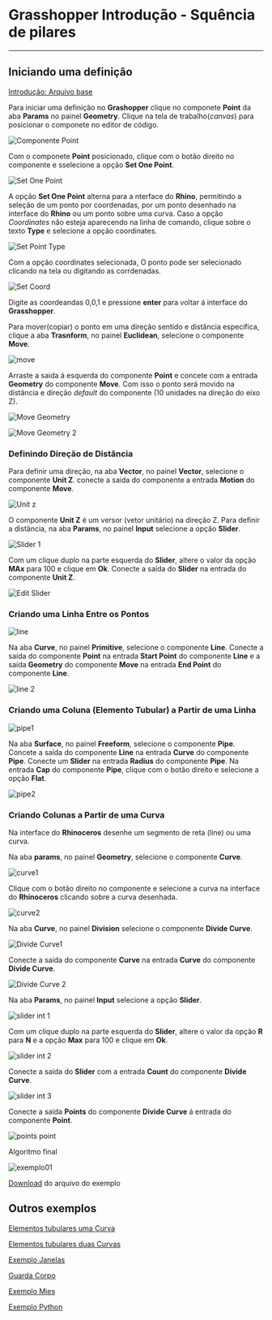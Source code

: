 # Grasshopper Introdução - Squência de pilares

_______________


## Iniciando uma definição

[Introdução: Arquivo base](./Grasshopper_introdução.gh)

Para iniciar uma definição no **Grashopper** clique no componete **Point** da aba **Params** no painel **Geometry**. Clique na tela de trabalho(*canvas*) para posicionar o componete no editor de código.

![Componente Point](./pointComp.jpg)

Com o componete **Point** posicionado, clique com o botão direito no componente e sselecione a opção **Set One Point**.

![Set One Point](./setOnepoint.jpg)

A opção **Set One Point** alterna para a nterface do **Rhino**, permitindo a seleção de um ponto por coordenadas, por um ponto desenhado na interface do **Rhino** ou um ponto sobre uma curva. Caso a opção *Coordinates* não esteja aparecendo na linha de comando, clique sobre o texto **Type** e selecione a opção coordinates.

![Set Point Type](./setPointType.png)

Com a opção coordinates selecionada, O ponto pode ser selecionado clicando na tela ou digitando as corrdenadas.

![Set Coord](./setPointCoord.png)

Digite as coordeandas 0,0,1 e pressione **enter** para voltar á interface do **Grasshopper**.

Para mover(copiar) o ponto em uma direção sentido e distância específica, clique a aba **Trasnform**, no painel **Euclidean**, selecione o componente **Move**.

![move](./MoveComp.png)

Arraste a saida á esquerda do componente **Point** e concete com a entrada **Geometry** do componente **Move**. Com isso o ponto será movido na distância e direção *default* do componente (10 unidades na direção do eixo Z).

![Move Geometry](./MoveConect.png)

![Move Geometry 2](./move2.png)

### Definindo Direção de Distância

Para definir uma direção, na aba **Vector**, no painel **Vector**, selecione o componente **Unit Z**. conecte a saida do componente a entrada **Motion** do componente **Move**.

![Unit z](./unitZ.png)

O componente **Unit Z** é um versor (vetor unitário) na direção Z. Para definir a distância, na aba **Params**, no painel **Input** selecione a opção **Slider**.

![Slider 1](./slider1.png)

Com um clique duplo na parte esquerda do **Slider**, altere o valor da opção **MAx** para 100 e clique em **Ok**. Conecte a saída do **Slider** na entrada do componente **Unit Z**.

![Edit Slider](./editSlider.png)

### Criando uma Linha Entre os Pontos

![line](./line1.png)

Na aba **Curve**, no painel **Primitive**, selecione o componente **Line**. Conecte a saída do componente **Point** na entrada **Start Point** do componente **Line** e a saída **Geometry** do componente **Move** na entrada **End Point** do componente **Line**.

![line 2](./line2.png)

### Criando uma Coluna (Elemento Tubular) a Partir de uma Linha

![pipe1](./pipe1.png)

Na aba **Surface**, no painel **Freeform**, selecione o componente **Pipe**. Concete a saída do componente **Line** na entrada **Curve** do componente **Pipe**. Conecte um **Slider** na entrada **Radius** do componente **Pipe**. Na entrada **Cap** do componente **Pipe**, clique com o botão direito e selecione a opção **Flat**.

![pipe2](./pipe2.png)

### Criando Colunas a Partir de uma Curva

Na interface do **Rhinoceros** desenhe um segmento de reta (line) ou uma curva.

Na aba **params**, no painel **Geometry**, selecione o componente **Curve**.

![curve1](./curve1.png)

Clique com o botão direito no componente e selecione a curva na interface do **Rhinoceros** clicando sobre a curva desenhada.

![curve2](./curve2.png)

Na aba **Curve**, no painel **Division** selecione o componente **Divide Curve**.

![Divide Curve1](./divideCurve1.png)

Conecte a saída do componente **Curve** na entrada **Curve** do componente **Divide Curve**.

![Divide Curve 2](./divideCurve2.png)

Na aba **Params**, no painel **Input** selecione a opção **Slider**.

![slider int 1](./sliderInt1.png)

Com um clique duplo na parte esquerda do **Slider**, altere o valor da opção **R** para **N** e a opção **Max** para 100 e clique em **Ok**.

![slider int 2](./sliderInt2.jpg)

Conecte a saída do **Slider** com a entrada **Count** do componente **Divide Curve**.

![slider int 3](./sliderInt3.png)

Conecte a saída **Points** do componente **Divide Curve** á entrada do componente **Point**.

![points point](./Points_Point.png)

Algoritmo final

![exemplo01](./exemplo01.png)

[Download](./seq_pilares_final.gh) do arquivo do exemplo

## Outros exemplos

[Elementos tubulares uma Curva](./ELEMENTOS_TUBULARES_UMA_CURVA.gh)

[Elementos tubulares duas Curvas](./ELEMENTOS_TUBULARES_DUAS_CURVAS.gh)

[Exemplo Janelas](./exemplo_janela.gh)

[Guarda Corpo](./GUARDA-CORPO.gh)

[Exemplo Mies](./Exemplo_Mies_rhino7.gh)

[Exemplo Python](https://github.com/jonasbarbosa/trabalhofinalLPACAF)
